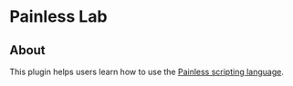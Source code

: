 # Painless Lab

## About

This plugin helps users learn how to use the [Painless scripting language](https://www.elastic.co/guide/en/elasticsearch/reference/master/modules-scripting-painless.html).